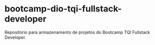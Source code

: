 # bootcamp-dio-tqi-fullstack-developer
Repositório para armazenamento de projetos do Bootcamp TQI Fullstack Developer.
